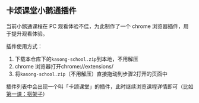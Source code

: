 ## 卡颂课堂小鹅通插件

当前小鹅通课程在 PC 观看体验不佳，为此制作了一个 chrome 浏览器插件，用于提升观看体验。

插件使用方式：

1. 下载本仓库下的`kasong-school.zip`到本地，不用解压
2. chrome 浏览器打开chrome://extensions/
3. 将`kasong-school.zip`（不用解压）直接拖动到步骤2打开的页面中

插件列表中会出现一个叫「卡颂课堂」的插件，此时继续浏览课程详情即可（比如[第一课：搭架子](https://appjiz2zqrn2142.h5.xiaoeknow.com/p/course/video/v_638072cfe4b0fc5d120a24cf?product_id=p_638035c1e4b07b05581d25db)）
